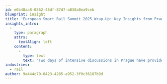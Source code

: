 ```yaml
---
id: e0b40aa8-0862-48df-87d7-a838a0ea9ceb
blueprint: insight
title: 'European Smart Rail Summit 2025 Wrap-Up: Key Insights from Prague'
insights_intro:
  -
    type: paragraph
    attrs:
      textAlign: left
    content:
      -
        type: text
        text: "Two days of intensive discussions in Prague have provided crucial insights into European rail freight's trajectory. From regulatory harmonisation to breakthrough technologies being deployed today, the summit delivered substance over hype. Here's what matters most from this year's European Smart Rail Summit."
industries:
  - rail
author: 9e444c70-8423-4285-a952-3f0c36187b9d
---
```


